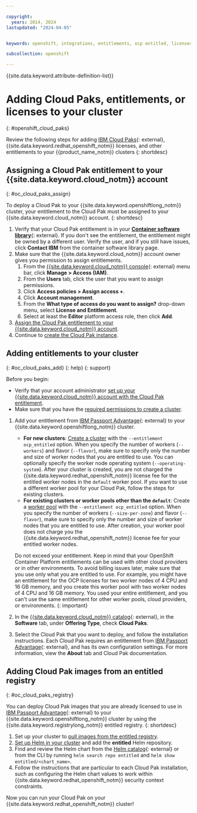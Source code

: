 ```yaml
---

copyright:
  years: 2014, 2024
lastupdated: "2024-04-05"


keywords: openshift, integrations, entitlements, ocp entitled, licenses, license, red hat, {{site.data.keyword.openshiftlong_notm}}

subcollection: openshift

---
```


{{site.data.keyword.attribute-definition-list}}


# Adding Cloud Paks, entitlements, or licenses to your cluster
{: #openshift_cloud_paks}

Review the following steps for adding [IBM Cloud Paks](https://www.ibm.com/cloud-paks/){: external}, {{site.data.keyword.redhat_openshift_notm}} licenses, and other entitlements to your {{product_name_notm}} clusters
{: shortdesc}

## Assigning a Cloud Pak entitlement to your {{site.data.keyword.cloud_notm}} account
{: #oc_cloud_paks_assign}

To deploy a Cloud Pak to your {{site.data.keyword.openshiftlong_notm}} cluster, your entitlement to the Cloud Pak must be assigned to your {{site.data.keyword.cloud_notm}} account.
{: shortdesc}

1. Verify that your Cloud Pak entitlement is in your [**Container software library**](https://myibm.ibm.com/products-services/containerlibrary){: external}. If you don't see the entitlement, the entitlement might be owned by a different user. Verify the user, and if you still have issues, click **Contact IBM** from the container software library page.
2. Make sure that the {{site.data.keyword.cloud_notm}} account owner gives you permission to assign entitlements.
    1. From the [{{site.data.keyword.cloud_notm}} console](https://cloud.ibm.com/){: external} menu bar, click **Manage > Access (IAM)**.
    2. From the **Users** tab, click the user that you want to assign permissions.
    3. Click **Access policies > Assign access +**.
    4. Click **Account management**.
    5. From the **What type of access do you want to assign?** drop-down menu, select **License and Entitlement**.
    6. Select at least the **Editor** platform access role, then click **Add**.
3. [Assign the Cloud Pak entitlement to your {{site.data.keyword.cloud_notm}} account](/docs/account?topic=account-software-license).
4. Continue to [create the Cloud Pak instance](#oc_cloud_paks_add).


## Adding entitlements to your cluster
{: #oc_cloud_paks_add}
{: help}
{: support}

Before you begin:
* Verify that your account administrator [set up your {{site.data.keyword.cloud_notm}} account with the Cloud Pak entitlement](#oc_cloud_paks_assign).
* Make sure that you have the [required permissions to create a cluster](/docs/openshift?topic=openshift-iam-platform-access-roles).

1. Add your entitlement from [IBM Passport Advantage](https://www.ibm.com/software/passportadvantage/index.html){: external} to your {{site.data.keyword.openshiftlong_notm}} cluster.
    *  **For new clusters**: [Create a cluster](/docs/openshift?topic=openshift-kubernetes-service-cli#cs_cluster_create) with the `--entitlement ocp_entitled` option. When you specify the number of workers (`--workers`) and flavor (`--flavor`), make sure to specify only the number and size of worker nodes that you are entitled to use. You can optionally specify the worker node operating system (`--operating-system`). After your cluster is created, you are not charged the {{site.data.keyword.redhat_openshift_notm}} license fee for the entitled worker nodes in the `default` worker pool. If you want to use a different worker pool for your Cloud Pak, follow the steps for existing clusters.
    * **For existing clusters or worker pools other than the `default`**: Create a [worker pool](/docs/openshift?topic=openshift-kubernetes-service-cli#cs_worker_pool_create) with the `--entitlement ocp_entitled` option. When you specify the number of workers (`--size-per-zone`) and flavor (`--flavor`), make sure to specify only the number and size of worker nodes that you are entitled to use. After creation, your worker pool does not charge you the {{site.data.keyword.redhat_openshift_notm}} license fee for your entitled worker nodes.

    Do not exceed your entitlement. Keep in mind that your OpenShift Container Platform entitlements can be used with other cloud providers or in other environments. To avoid billing issues later, make sure that you use only what you are entitled to use. For example, you might have an entitlement for the OCP licenses for two worker nodes of 4 CPU and 16 GB memory, and you create this worker pool with two worker nodes of 4 CPU and 16 GB memory. You used your entire entitlement, and you can't use the same entitlement for other worker pools, cloud providers, or environments.
    {: important}

2. In the [{{site.data.keyword.cloud_notm}} catalog](https://cloud.ibm.com/catalog?search=label%3Acloud_pak#software){: external}, in the **Software** tab, under **Offering Type**, check **Cloud Paks**.
3. Select the Cloud Pak that you want to deploy, and follow the installation instructions. Each Cloud Pak requires an entitlement from [IBM Passport Advantage](https://www.ibm.com/software/passportadvantage/){: external}, and has its own configuration settings. For more information, view the **About** tab and Cloud Pak documentation.

## Adding Cloud Pak images from an entitled registry
{: #oc_cloud_paks_registry}

You can deploy Cloud Pak images that you are already licensed to use in [IBM Passport Advantage](https://www.ibm.com/software/passportadvantage/){: external} to your {{site.data.keyword.openshiftlong_notm}} cluster by using the {{site.data.keyword.registrylong_notm}} entitled registry.
{: shortdesc}

1. Set up your cluster to [pull images from the entitled registry](/docs/openshift?topic=openshift-registry#secret_entitled_software).
2. [Set up Helm in your cluster](/docs/openshift?topic=openshift-helm) and add the **entitled** Helm repository.
3. Find and review the Helm chart from the [Helm catalog](https://cloud.ibm.com/kubernetes/helm){: external} or from the CLI by running `helm search repo entitled` and `helm show entitled/<chart_name>`.
4. Follow the instructions that are particular to each Cloud Pak installation, such as configuring the Helm chart values to work within {{site.data.keyword.redhat_openshift_notm}} security context constraints.


Now you can run your Cloud Pak on your {{site.data.keyword.redhat_openshift_notm}} cluster!


